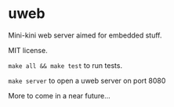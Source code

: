 # uweb
Mini-kini web server aimed for embedded stuff.

MIT license.


```make all && make test``` to run tests.

```make server``` to open a uweb server on port 8080

More to come in a near future...
